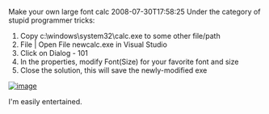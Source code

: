 Make your own large font calc
2008-07-30T17:58:25
Under the category of stupid programmer tricks:

  1. Copy c:\windows\system32\calc.exe to some other file/path 
  2. File | Open File newcalc.exe in Visual Studio 
  3. Click on Dialog - 101 
  4. In the properties, modify Font(Size) for your favorite font and size 
  5. Close the solution, this will save the newly-modified exe

[![image](/content/images/blog/Makeyourownlargefontcalc_C479/image_thumb.png)](/content/images/blog/Makeyourownlargefontcalc_C479/image.png)

I'm easily entertained.
